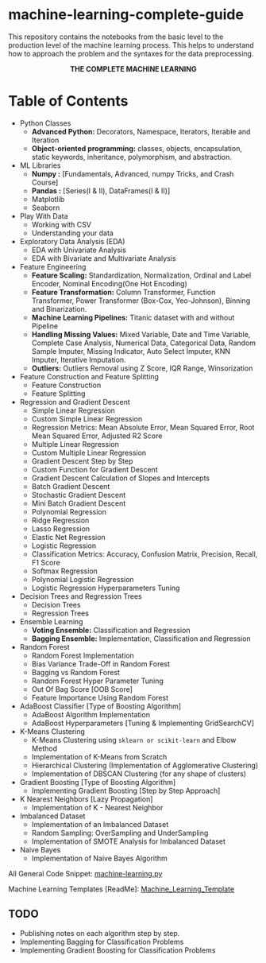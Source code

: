 # machine-learning-complete-guide
This repository contains the notebooks from the basic level to the production level of the machine learning process. This helps to understand how to approach the problem and the syntaxes for the data preprocessing.


<div align="center">
  <b>THE COMPLETE MACHINE LEARNING</b>
</div>


# Table of Contents
- Python Classes
  - **Advanced Python:** Decorators, Namespace, Iterators, Iterable and Iteration
  - **Object-oriented programming:** classes, objects, encapsulation, static keywords, inheritance, polymorphism, and abstraction.
- ML Libraries
  - **Numpy :** [Fundamentals, Advanced, numpy Tricks, and Crash Course]
  - **Pandas :** [Series(I & II), DataFrames(I & II)]
  - Matplotlib
  - Seaborn
- Play With Data
  - Working with CSV
  - Understanding your data
- Exploratory Data Analysis (EDA)
  - EDA with Univariate Analysis
  - EDA with  Bivariate and Multivariate Analysis
- Feature Engineering
  - **Feature Scaling:** Standardization, Normalization, Ordinal and Label Encoder, Nominal Encoding(One Hot Encoding)
  - **Feature Transformation:** Column Transformer, Function Transformer, Power Transformer (Box-Cox, Yeo-Johnson), Binning and Binarization.
  - **Machine Learning Pipelines:** Titanic dataset with and without Pipeline
  - **Handling Missing Values:** Mixed Variable, Date and Time Variable, Complete Case Analysis, Numerical Data, Categorical Data, Random Sample Imputer, Missing Indicator, Auto Select Imputer, KNN Imputer, Iterative Imputation.
  - **Outliers:** Outliers Removal using Z Score, IQR Range, Winsorization
- Feature Construction and Feature Splitting
  - Feature Construction
  - Feature Splitting
- Regression and Gradient Descent
  - Simple Linear Regression
  - Custom Simple Linear Regression
  - Regression Metrics: Mean Absolute Error, Mean Squared Error, Root Mean Squared Error, Adjusted R2 Score
  - Multiple Linear Regression
  - Custom Multiple Linear Regression
  - Gradient Descent Step by Step
  - Custom Function for Gradient Descent
  - Gradient Descent Calculation of Slopes and Intercepts
  - Batch Gradient Descent
  - Stochastic Gradient Descent
  - Mini Batch Gradient Descent
  - Polynomial Regression
  - Ridge Regression
  - Lasso Regression
  - Elastic Net Regression
  - Logistic Regression
  - Classification Metrics: Accuracy, Confusion Matrix, Precision, Recall, F1 Score
  - Softmax Regression
  - Polynomial Logistic Regression
  - Logistic Regression Hyperparameters Tuning
- Decision Trees and Regression Trees
  - Decision Trees
  - Regression Trees
- Ensemble Learning
  - **Voting Ensemble:** Classification and Regression
  - **Bagging Ensemble:** Implementation, Classification and Regression
- Random Forest
  - Random Forest Implementation
  - Bias Variance Trade-Off in Random Forest
  - Bagging vs Random Forest
  - Random Forest Hyper Parameter Tuning
  - Out Of Bag Score [OOB Score]
  - Feature Importance Using Random Forest
- AdaBoost Classifier [Type of Boosting Algorithm]
  - AdaBoost Algorithm Implementation
  - AdaBoost Hyperparameters [Tuning & Implementing GridSearchCV]
- K-Means Clustering
  - K-Means Clustering using `sklearn or scikit-learn` and Elbow Method
  - Implementation of K-Means from Scratch
  - Hierarchical Clustering (Implementation of Agglomerative Clustering)
  - Implementation of DBSCAN Clustering (for any shape of clusters)
- Gradient Boosting [Type of Boosting Algorithm]
  - Implementing Gradient Boosting [Step by Step Approach]
- K Nearest Neighbors [Lazy Propagation]
  - Implementation of K - Nearest Neighbor
- Imbalanced Dataset
  - Implementation of an Imbalanced Dataset
  - Random Sampling: OverSampling and UnderSampling
  - Implementation of SMOTE Analysis for Imbalanced Dataset
- Naive Bayes
  - Implementation of Naive Bayes Algorithm

All General Code Snippet: [machine-learning.py](https://github.com/Vishal-sys-code/machine-learning-complete-guide/blob/main/machine-learning.py)

Machine Learning Templates [ReadMe]: [Machine_Learning_Template](https://github.com/Vishal-sys-code/machine-learning-complete-guide/tree/main/Machine%20Learning%20Templates)


## TODO
- Publishing notes on each algorithm step by step.
- Implementing Bagging for Classification Problems
- Implementing Gradient Boosting for Classification Problems
